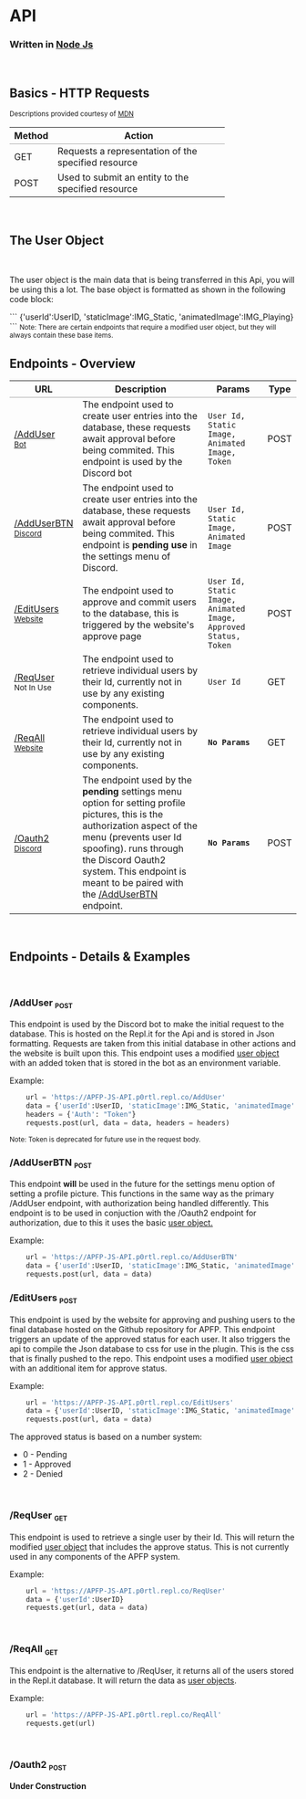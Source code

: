 # API

### Written in [Node Js](https://nodejs.org/en/)
<br>

## Basics - HTTP Requests

 <table style="width:75%;">
  <tr>
    <th style="border-bottom: 1px solid darkgrey;">Method</th>
    <th style="border-bottom: 1px solid darkgrey;">Action</th>
  </tr>
  <tr>
    <td>GET</td>
    <td>Requests a representation of the specified resource</td>
  </tr>
  <tr>
    <td>POST</td>
    <td>Used to submit an entity to the specified resource</td>
  </tr>
  <sub>Descriptions provided courtesy of <a href="https://developer.mozilla.org/en-US/docs/Web/HTTP/Methods">MDN</a></sub>
</table>
<br>
<div id="UserObj"></div>

## The User Object 

<br>
<p>The user object is the main data that is being transferred in this Api, you will be using this a lot. The base object is formatted as shown in the following code block:</p>
```
{'userId':UserID, 'staticImage':IMG_Static, 'animatedImage':IMG_Playing}
```
<small>Note: There are certain endpoints that require a modified user object, but they will always contain these base items.</small>
<br>

## Endpoints - Overview

 <table style="width: 100%;">
  <tr>
    <th style="border-bottom: 1px solid darkgrey;">URL</th>
    <th style="border-bottom: 1px solid darkgrey;">Description</th>
    <th style="border-bottom: 1px solid darkgrey;">Params</th>
    <th style="border-bottom: 1px solid darkgrey;">Type</th>
  </tr>
  <tr id="AddUserTB">
    <td><a href="#AddUser">/AddUser</a><br><small> <a href="/Helper">Bot</a></small></td>
    <td>The endpoint used to create user entries into the database, these requests await approval before being commited. This endpoint is used by the Discord bot</td>
    <td><code>User Id, Static Image, Animated Image, Token</code></td>
    <td>POST</td>
  </tr>
  <tr id="AddUserBTNTB">
    <td><a href="#AddUserBTN">/AddUserBTN<br><small> <a href="/Bot">Discord</a></small></td>
    <td>The endpoint used to create user entries into the database, these requests await approval before being commited. This endpoint is <b>pending use</b> in the settings menu of Discord.</td>
    <td><code>User Id, Static Image, Animated Image</code></td>
    <td>POST</td>
  </tr>
    <tr id="EditUsersTB">
    <td><a href="#EditUsers">/EditUsers<br><small> <a href="/Website">Website</a></small></td>
    <td>The endpoint used to approve and commit users to the database, this is triggered by the website's approve page</td>
    <td><code>User Id, Static Image, Animated Image, Approved Status, Token</code></td>
    <td>POST</td>
  </tr>
    </tr>
    <tr id="ReqUserTB">
    <td><a href="#ReqUser">/ReqUser<br><small> <a>Not In Use</a></small></td>
    <td>The endpoint used to retrieve individual users by their Id, currently not in use by any existing components.</td>
    <td><code>User Id</code></td>
    <td>GET</td>
  </tr>
    </tr>
    <tr id="ReqAllTB">
    <td><a href="#ReqAll">/ReqAll<br><small> <a href="/Website">Website</a></small></td>
    <td>The endpoint used to retrieve individual users by their Id, currently not in use by any existing components.</td>
    <td><code><b>No Params</b></code></td>
    <td>GET</td>
  </tr>
    </tr>
    <tr id="Oauth2TB">
    <td><a href="#Oauth2">/Oauth2<br><small> <a href="/Bot">Discord</a></small></td>
    <td>The endpoint used by the <b>pending</b> settings menu option for setting profile pictures, this is the authorization aspect of the menu (prevents user Id spoofing). runs through the Discord Oauth2 system. This endpoint is meant to be paired with the <a href="#AddUserBTNTB">/AddUserBTN</a> endpoint.</td>
    <td><code><b>No Params</b></code></td>
    <td>POST</td>
  </tr>
</table>
<br>

## Endpoints - Details & Examples
<br>

### /AddUser <sub id="AddUser"><small>POST</small></sub>
<p>This endpoint is used by the Discord bot to make the initial request to the database. This is hosted on the Repl.it for the Api and is stored in Json formatting. Requests are taken from this initial database in other actions and the website is built upon this. This endpoint uses a modified <a href="#UserObj">user object</a> with an added token that is stored in the bot as an environment variable.</p>

Example:

```Python
    url = 'https://APFP-JS-API.p0rtl.repl.co/AddUser'
	data = {'userId':UserID, 'staticImage':IMG_Static, 'animatedImage':IMG_Playing, 'TOKEN':RQTOKEN}
	headers = {'Auth': "Token"}
	requests.post(url, data = data, headers = headers)
```
<sub>Note: Token is deprecated for future use in the request body.</sub>
<br>

### /AddUserBTN <sub id="AddUserBTN"><small>POST</small></sub>
<p>This endpoint <b>will</b> be used in the future for the settings menu option of setting a profile picture. This functions in the same way as the primary /AddUser endpoint, with authorization being handled differently. This endpoint is to be used in conjuction with the /Oauth2 endpoint for authorization, due to this it uses the basic <a href="#UserObj">user object.</a></p>

Example:

```Python
    url = 'https://APFP-JS-API.p0rtl.repl.co/AddUserBTN'
	data = {'userId':UserID, 'staticImage':IMG_Static, 'animatedImage':IMG_Playing}
	requests.post(url, data = data)
```

### /EditUsers <sub id="EditUsers"><small>POST</small></sub>
<p>This endpoint is used by the website for approving and pushing users to the final database hosted on the Github repository for APFP. This endpoint triggers an update of the approved status for each user. It also triggers the api to compile the Json database to css for use in the plugin. This is the css that is finally pushed to the repo. This endpoint uses a modified <a href="#UserObj">user object</a> with an additional item for approve status.</p>

Example:

```Python
    url = 'https://APFP-JS-API.p0rtl.repl.co/EditUsers'
	data = {'userId':UserID, 'staticImage':IMG_Static, 'animatedImage':IMG_Playing, 'Approved':ApprovedStatus}
	requests.post(url, data = data)
```
The approved status is based on a number system:

* 0 - Pending
* 1 - Approved
* 2 - Denied
<br>

### /ReqUser <sub id="ReqUser"><small>GET</small></sub>
<p>This endpoint is used to retrieve a single user by their Id. This will return the modified <a href="#UserObj">user object</a> that includes the approve status. This is not currently used in any components of the APFP system.</p>

Example:

```Python
    url = 'https://APFP-JS-API.p0rtl.repl.co/ReqUser'
	data = {'userId':UserID}
	requests.get(url, data = data)
```
<br>

### /ReqAll <sub id="ReqAll"><small>GET</small></sub>
<p>This endpoint is the alternative to /ReqUser, it returns all of the users stored in the Repl.it database. It will return the data as <a href="#UserObj">user objects</a>.</p>

Example:

```Python
    url = 'https://APFP-JS-API.p0rtl.repl.co/ReqAll'
	requests.get(url)
```
<br>

### /Oauth2 <sub id="Oauth2"><small>POST</small></sub>
<p><b>Under Construction</b></p>